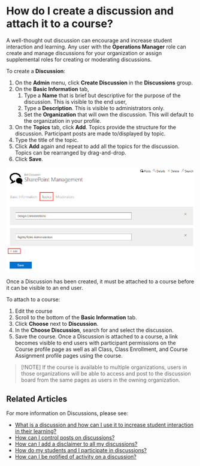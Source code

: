 # How do I create a discussion and attach it to a course?

A well-thought out discussion can encourage and increase student interaction and learning. Any user with the **Operations Manager** role can create and manage discussions for your organization or assign supplemental roles for creating or moderating discussions. 

To create a **Discussion**:
1. On the **Admin** menu, click **Create Discussion** in the **Discussions** group.
1. On the **Basic Information** tab,
    1. Type a **Name** that is brief but descriptive for the purpose of the discussion. This is visible to the end user,
    1. Type a **Description**. This is visible to administrators only.
    1. Set the **Organization** that will own the discussion. This will default to the organization in your profile.
1. On the **Topics** tab, click **Add**. Topics provide the structure for the discussion. Participant posts are made to/displayed by topic.
1. Type the title of the topic. 
1. Click **Add** again and repeat to add all the topics for the discussion. Topics can be rearranged by drag-and-drop.
1. Click **Save**.

![](/tms/images/disc-topics.png)

Once a Discussion has been created, it must be attached to a course before it can be visible to an end user. 

To attach to a course:

1. Edit the course
1. Scroll to the bottom of the **Basic Information** tab.
1. Click **Choose** next to **Discussion**.
1. In the **Choose Discussion**, search for and select the discussion.
1. Save the course.
Once a Discussion is attached to a course, a link becomes visible to end users with participant permissions on the Course profile page as well as all Class, Class Enrollment, and Course Assignment profile pages using the course. 

> [!NOTE] If the course is available to multiple organizations, users in those organizations will be able to access and post to the discussion board from the same pages as users in the owning organization.

## Related Articles

For more information on Discussions, please see:

- [What is a discussion and how can I use it to increase student interaction in their learning?](what-is-discussion.md)
- [How can I control posts on discussions?](add-moderators.md)
- [How can I add a disclaimer to all my discussions?](add-disclaimer.md)
- [How do my students and I participate in discussions?](participation.md)
- [How can I be notified of activity on a discussion?](admin-follow.md)

